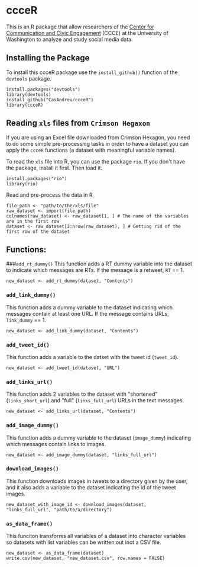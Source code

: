# ccceR
This is an R package that allow researchers of the [Center for Communication and Civic Engagement](http://ccce.com.washington.edu/) (CCCE) at the University of Washington to analyze and study social media data.

## Installing the Package
To install this ccceR package use the ``install_github()`` function of the ``devtools`` package. 

    install.packages("devtools")
    library(devtools)
    install_github("CasAndreu/ccceR")
    library(ccceR)

## Reading ``xls`` files from ``Crimson Hegaxon``
If you are using an Excel file downloaded from Crimson Hexagon, you need to do some simple pre-processing tasks in order to have a dataset you can apply the ``ccceR`` functions (a dataset with meaningful variable names).

To read the ``xls`` file into R, you can use the package ``rio``. If you don't have the package, install it first. Then load it.

    install.packages("rio")
    library(rio)

Read and pre-process the data in R

    file_path <- "path/to/the/xls/file"
    raw_dataset <- import(file_path)
    colnames(raw_dataset) <- raw_dataset[1, ] # The name of the variables are in the first row
    dataset <- raw_dataset[2:nrow(raw_dataset), ] # Getting rid of the first row of the dataset

## Functions:

###``add_rt_dummy()``
This function adds a RT dummy variable into the dataset to indicate which messages are RTs. If the message is a retweet, ``RT`` == 1.
   
```new_dataset <- add_rt_dummy(dataset, "Contents")```


### ``add_link_dummy()``
This function adds a dummy variable to the dataset indicating which messages contain at least one URL. If the message contains URLs, ``link_dummy`` == 1.

```new_dataset <- add_link_dummy(dataset, "Contents")```

### ``add_tweet_id()``
This function adds a variable to the datset with the tweet id (``tweet_id``).

```new_dataset <- add_tweet_id(dataset, "URL")```

### ``add_links_url()``
This function adds 2 variables to the dataset with "shortened" (``links_short_url``) and "full" (``links_full_url``) URLs in the text messages.

```new_dataset <- add_links_url(dataset, "Contents")```

### ``add_image_dummy()``
This function adds a dummy variable to the dataset (``image_dummy``) indicating which messages contain links to images.

```new_dataset <- add_image_dummy(dataset, "links_full_url")```

### ``download_images()``
This function downloads images in tweets to a directory given by the user, and it also adds a variable to the dataset indicating the id of the tweet images.

```new_dataset_with_image_id <- download_images(dataset, "links_full_url", "path/to/a/directory")```

### ``as_data_frame()``
This funciton transforms all variables of a dataset into character variables so datasets with list variables can be written out inot a CSV file.

``` 
new_dataset <- as_data_frame(dataset)
write.csv(new_dataset, "new_dataset.csv", row.names = FALSE) 
```
